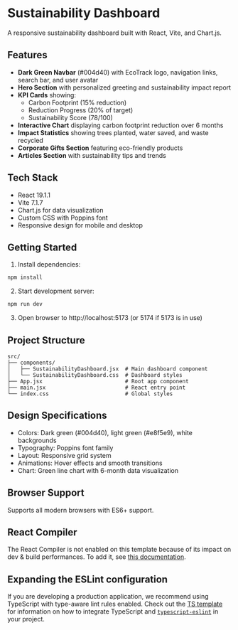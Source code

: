 # Sustainability Dashboard

A responsive sustainability dashboard built with React, Vite, and Chart.js.

## Features

- **Dark Green Navbar** (#004d40) with EcoTrack logo, navigation links, search bar, and user avatar
- **Hero Section** with personalized greeting and sustainability impact report
- **KPI Cards** showing:
  - Carbon Footprint (15% reduction)
  - Reduction Progress (20% of target)
  - Sustainability Score (78/100)
- **Interactive Chart** displaying carbon footprint reduction over 6 months
- **Impact Statistics** showing trees planted, water saved, and waste recycled
- **Corporate Gifts Section** featuring eco-friendly products
- **Articles Section** with sustainability tips and trends

## Tech Stack

- React 19.1.1
- Vite 7.1.7
- Chart.js for data visualization
- Custom CSS with Poppins font
- Responsive design for mobile and desktop

## Getting Started

1. Install dependencies:
```bash
npm install
```

2. Start development server:
```bash
npm run dev
```

3. Open browser to http://localhost:5173 (or 5174 if 5173 is in use)

## Project Structure

```
src/
├── components/
│   ├── SustainabilityDashboard.jsx  # Main dashboard component
│   └── SustainabilityDashboard.css  # Dashboard styles
├── App.jsx                          # Root app component
├── main.jsx                         # React entry point
└── index.css                        # Global styles
```

## Design Specifications

- Colors: Dark green (#004d40), light green (#e8f5e9), white backgrounds
- Typography: Poppins font family
- Layout: Responsive grid system
- Animations: Hover effects and smooth transitions
- Chart: Green line chart with 6-month data visualization

## Browser Support

Supports all modern browsers with ES6+ support.

## React Compiler

The React Compiler is not enabled on this template because of its impact on dev & build performances. To add it, see [this documentation](https://react.dev/learn/react-compiler/installation).

## Expanding the ESLint configuration

If you are developing a production application, we recommend using TypeScript with type-aware lint rules enabled. Check out the [TS template](https://github.com/vitejs/vite/tree/main/packages/create-vite/template-react-ts) for information on how to integrate TypeScript and [`typescript-eslint`](https://typescript-eslint.io) in your project.

